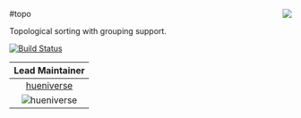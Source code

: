 <a href="https://github.com/spumko"><img src="https://raw.github.com/spumko/spumko/master/images/from.png" align="right" /></a>
#topo

Topological sorting with grouping support.

[![Build Status](https://secure.travis-ci.org/spumko/topo.png)](http://travis-ci.org/spumko/topo)

| Lead Maintainer  |
|:-:|
|[hueniverse](https://github.com/hueniverse)|
|![hueniverse](https://secure.gravatar.com/avatar/28d0cb94cd9afcc9763dd64fea80a187?s=128)|
